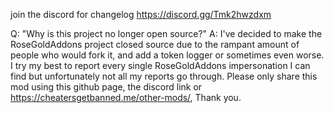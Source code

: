 join the discord for changelog
https://discord.gg/Tmk2hwzdxm

Q: "Why is this project no longer open source?"
A: I've decided to make the RoseGoldAddons project closed source due to the rampant amount of people who would fork it, and add a token logger or sometimes even worse.
I try my best to report every single RoseGoldAddons impersonation I can find but unfortunately not all my reports go through. Please only share this mod using this github page, the discord link or https://cheatersgetbanned.me/other-mods/, Thank you.

